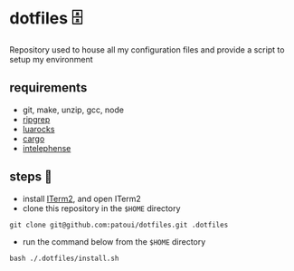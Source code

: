 # dotfiles 🗄️

Repository used to house all my configuration files and provide a script to setup my environment

## requirements

- git, make, unzip, gcc, node
- [ripgrep](https://github.com/BurntSushi/ripgrep#installation)
- [luarocks](https://luarocks.org/#quick-start)
- [cargo](https://doc.rust-lang.org/cargo/getting-started/installation.html)
- [intelephense](https://intelephense.com/)

## steps 🚶

- install [ITerm2](https://iterm2.com/), and open ITerm2
- clone this repository in the `$HOME` directory
```
git clone git@github.com:patoui/dotfiles.git .dotfiles
```
- run the command below from the `$HOME` directory
```
bash ./.dotfiles/install.sh
```
